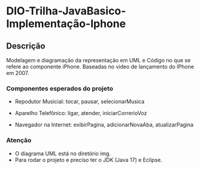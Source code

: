 # DIO-Trilha-JavaBasico-Implementação-Iphone

## Descrição
  Modelagem e diagramação da representação em UML e Código no que se refere ao componente iPhone. Baseadas no video de lançamento do IPhone em 2007.

### Componentes esperados do projeto

* Repodutor Musicial: tocar, pausar, selecionarMusica

* Aparelho Telefônico: ligar, atender, iniciarCorrerioVoz

* Navegador na Internet: exibirPagina, adicionarNovaAba, atualizarPagina


### Atenção

* O diagrama UML está no diretório img.
* Para rodar o projeto e preciso ter o JDK (Java 17) e Eclipse.
